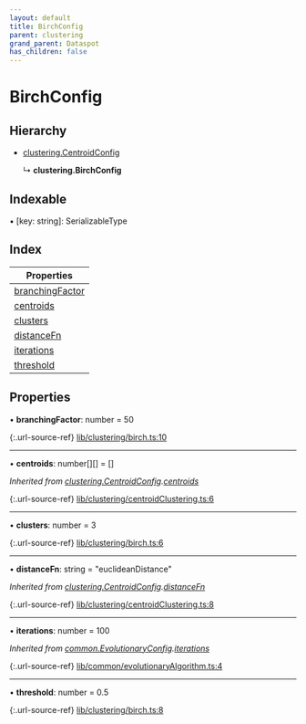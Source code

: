 ```yaml
---
layout: default
title: BirchConfig
parent: clustering
grand_parent: Dataspot
has_children: false
---
```


# BirchConfig

## Hierarchy

* [clustering.CentroidConfig](../clustering_centroidconfig)

  ↳ **clustering.BirchConfig**

## Indexable

▪ [key: string]: SerializableType

## Index

| Properties |
|-----------|
| [branchingFactor](#branchingfactor) |
| [centroids](#centroids) |
| [clusters](#clusters) |
| [distanceFn](#distancefn) |
| [iterations](#iterations) |
| [threshold](#threshold) |

## Properties

•  **branchingFactor**: number = 50

{:.url-source-ref}
[lib/clustering/birch.ts:10](https://github.com/ascentcore/dataspot/blob/ef89391/lib/clustering/birch.ts#L10)

___

•  **centroids**: number[][] = []

*Inherited from [clustering.CentroidConfig](../clustering_centroidconfig).[centroids](../clustering_centroidconfig#centroids)*

{:.url-source-ref}
[lib/clustering/centroidClustering.ts:6](https://github.com/ascentcore/dataspot/blob/ef89391/lib/clustering/centroidClustering.ts#L6)

___

•  **clusters**: number = 3

{:.url-source-ref}
[lib/clustering/birch.ts:6](https://github.com/ascentcore/dataspot/blob/ef89391/lib/clustering/birch.ts#L6)

___

•  **distanceFn**: string = "euclideanDistance"

*Inherited from [clustering.CentroidConfig](../clustering_centroidconfig).[distanceFn](../clustering_centroidconfig#distancefn)*

{:.url-source-ref}
[lib/clustering/centroidClustering.ts:8](https://github.com/ascentcore/dataspot/blob/ef89391/lib/clustering/centroidClustering.ts#L8)

___

•  **iterations**: number = 100

*Inherited from [common.EvolutionaryConfig](../common_evolutionaryconfig).[iterations](../common_evolutionaryconfig#iterations)*

{:.url-source-ref}
[lib/common/evolutionaryAlgorithm.ts:4](https://github.com/ascentcore/dataspot/blob/ef89391/lib/common/evolutionaryAlgorithm.ts#L4)

___

•  **threshold**: number = 0.5

{:.url-source-ref}
[lib/clustering/birch.ts:8](https://github.com/ascentcore/dataspot/blob/ef89391/lib/clustering/birch.ts#L8)
